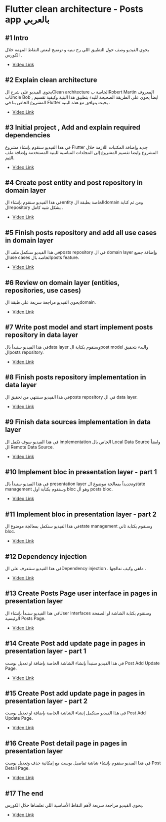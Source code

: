 # Flutter clean architecture - Posts app بالعربي

## #1 Intro

يحوي الفيديو وصف حول التطبيق اللي رح نبنيه و توضيح لبعض النقاط المهمة خلال الكورس .

* [Video Link](https://youtu.be/q7nFu7I6pRU)



## #2 Explain clean architecture

يحوي الفيديو على شرح الClean architecture الخاصة بRobert Martin المعروف بUncle Bob , ايضاً يحوي على الطريقة الصحيحة للبدء بتطبيق هذا البنية وكيفية تقسيم المشروع الخاص بنا في Flutter بحيث يتوافق مع هذه البنية .

* [Video Link](https://youtu.be/U6esHHkTmhA)



## #3 Initial project , Add and explain required dependencies

في هذا الفيديو سنقوم بإنشاء مشروع Flutter جديد وإضافة المكتبات اللازمة خلال المشروع وايضا تقسيم المشروع إلى المجلدات المناسبة للبنية المستخدمة وإضافة ملف الثيم.

* [Video Link](https://youtu.be/RySFXaF9Wr0)



## #4 Create post entity and post repository in domain layer

في هذا الفيديو سنقوم بإنشاء الentity الخاصة بطبقة الdomain ومن ثم كتابة الrepository بشكل شبه كامل .

* [Video Link](https://youtu.be/1YMuNwqA9SY)



## #5 Finish posts repository and add all use cases in domain layer

في هذا الفيديو سنكمل ملف الposts repository في ال domain layer وإضافة جميع الuse cases الخاصة بالposts feature.

* [Video Link](https://youtu.be/QwSVaNTpdGs) 
  


## #6 Review on domain layer (entities, repositories, use cases)

يحوي الفيديو مراجعة سريعة على طبقة الdomain.

* [Video Link](https://youtu.be/F7yX12SEMSA)



## #7 Write post model and start implement posts repository in data layer

في هذا الفيديو سنبدأ بالdata layer وسنقوم بكتابة الpost model والبدء بتحقيق الposts repository.

* [Video Link](https://youtu.be/r1f15aVyJGc)
  


## #8 Finish posts repository implementation in data layer 

في هذا الفيديو سننتهي من تحقيق الposts repository في ال data layer.

* [Video Link](https://youtu.be/4irCLtgiUtM)



## #9 Finish data sources implementation in data layer 

في هذا الفيديو سوف نكمل ال implementation الخاص بال Local Data Source وايضاً ال Remote Data Source.

* [Video Link](https://youtu.be/BQ5SJYi-Cn4)



## #10 Implement bloc in presentation layer - part 1

في هذا الفيديو سنبدأ بال presentation layer وتحديداً بمعالجة موضوع الstate management وسنقوم بكتابة اول bloc وهو ال posts bloc.


* [Video Link](https://youtu.be/AYpqeWniQ-0)



## #11 Implement bloc in presentation layer - part 2

في هذا الفيديو سنكمل بمعالجة موضوع الstate management وسنقوم بكتابة ثاني bloc.

* [Video Link](https://youtu.be/l27EBLytxxs)



## #12 Dependency injection

في هذا الفيديو سنتعرف على الDependency injection ، ماهي وكيف نعالجها .

* [Video Link](https://youtu.be/TjLpKnpKchw)



## #13 Create Posts Page user interface in pages in presentation layer

في هذا الفيديو سنبدأ  بإنشاء الUser Interfaces وسنقوم بكتابة الشاشة او الصفحة الرئيسية Posts Page.

* [Video Link](https://youtu.be/QfgxHcO9ZuQ)
 


## #14 Create Post add update page in pages in presentation layer - part 1

في هذا الفيديو سنبدأ  بإنشاء الشاشة الخاصة بإضافة او تعديل بوست Post Add Update Page.

* [Video Link](https://youtu.be/XXJUh6IRW-M)



## #15 Create Post add update page in pages in presentation layer - part 2

في هذا الفيديو سنكمل إنشاء الشاشة الخاصة بإضافة او تعديل بوست Post Add Update Page.

* [Video Link](https://youtu.be/Iu1_-8uzgdo)



## #16 Create Post detail page in pages in presentation layer

في هذا الفيديو سنقوم بإنشاء شاشة تفاصيل بوست مع إمكانية حذف وتعديل بوست Post Detail Page.

* [Video Link](https://youtu.be/KPBWuO4r048)



## #17 The end

يحوي الفيديو مراجعة سريعة لأهم النقاط الأساسية اللي تعلمناها خلال الكورس.

* [Video Link](https://youtu.be/FbgKR1SWbIw)
